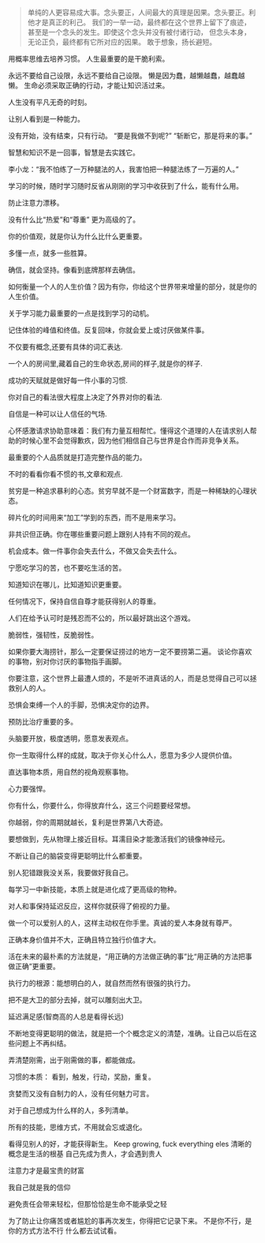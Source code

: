 > 单纯的人更容易成大事。念头要正，人间最大的真理是因果。念头要正。利他才是真正的利己。
    我们的一举一动，最终都在这个世界上留下了痕迹，甚至是一个念头的发生。即使这个念头并没有被付诸行动，
	但念头本身，无论正负，最终都有它所对应的因果。
 > 敢于想象，扬长避短。

 用概率思维去培养习惯。
  人生最重要的是干脆利索。

 永远不要给自己设限，永远不要给自己设限。
 懒是因为蠢，越懒越蠢，越蠢越懒。
 生命必须采取正确的行动，才能让知识活过来。

 人生没有平凡无奇的时刻。

 让别人看到是一种能力。

没有开始，没有结束，只有行动。
       “要是我做不到呢?” 
        “斩断它，那是将来的事。”

智慧和知识不是一回事，智慧是去实践它。

 李小龙：“我不怕练了一万种腿法的人，我害怕把一种腿法练了一万遍的人。”

 学习的时候，随时学习随时反省从刚刚的学习中收获到了什么，能有什么用。

  防止注意力漂移。

 没有什么比“热爱”和“尊重” 更为高级的了。

 你的价值观，就是你认为什么比什么更重要。

 多懂一点，就多一些胜算。

 确信，就会坚持。像看到底牌那样去确信。

 如何衡量一个人的人生价值？因为有你，你给这个世界带来增量的部分，就是你的人生价值。

关于学习能力最重要的一点是找到学习的动机。

 记住体验的峰值和终值。反复回味，你就会爱上或讨厌做某件事。

  不仅要有概念,还要有具体的词汇表达.

 一个人的房间里,藏着自己的生命状态,房间的样子,就是你的样子.

成功的天赋就是做好每一件小事的习惯.

 你对自己的看法很大程度上决定了外界对你的看法.

 自信是一种可以让人信任的气场.

 心怀感激请求协助意味着：我们有力量互相帮忙。懂得这个道理的人在请求别人帮助的时候心里不会觉得歉疚，因为他们相信自己与世界是合作而非竞争关系。

 最重要的个人品质就是打造完整作品的能力。

 不时的看看你看不惯的书,文章和观点.

贫穷是一种追求暴利的心态。贫穷早就不是一个财富数字，而是一种稀缺的心理状态。

 碎片化的时间用来“加工”学到的东西，而不是用来学习。

  非共识但正确。你在哪些重要问题上跟别人持有不同的观点。

  机会成本。做一件事你会失去什么，不做又会失去什么。

宁愿吃学习的苦，也不要吃生活的苦。

  知道知识在哪儿，比知道知识更重要。

 任何情况下，保持自信自尊才能获得别人的尊重。

 人们在给予认可时是残忍而不公的，所以最好跳出这个游戏。


 脆弱性，强韧性，反脆弱性。

 如果你要大海捞针，那么一定要保证捞过的地方一定不要捞第二遍。
  谈论你喜欢的事物，别对你讨厌的事物指手画脚。

 你要注意，这个世界上最遭人烦的，不是听不进真话的人，而是总觉得自己可以拯救别人的人。

 恐惧会束缚一个人的手脚，恐惧决定你的边界。

 预防比治疗重要的多。

  头脑要开放，极度透明，愿意发表观点。

你一生取得什么样的成就，取决于你关心什么人，愿意为多少人提供价值。

  直达事物本质，用自然的视角观察事物。

  心力要强悍。

  你有什么，你要什么，你得放弃什么，这三个问题要经常想。     

  你越弱，你的周期就越长，复利是世界第八大奇迹。

 要想做到，先从物理上接近目标。耳濡目染才能激活我们的镜像神经元。

不断让自己的脑袋变得更聪明比什么都重要。

  别人犯错跟我没关系，我要做好我自己。

   每学习一中新技能，本质上就是进化成了更高级的物种。

  对人和事保持延迟反应，这样你就获得了俯视的力量。

  做一个可以爱别人的人，这样主动权在你手里。真诚的爱人本身就有尊严。

正确本身价值并不大，正确且特立独行价值才大。 

活在未来的最朴素的方法就是，“用正确的方法做正确的事”比“用正确的方法把事做正确”更重要。 

 执行力的根源：能想明白的人，就自然而然有很强的执行力。

 把不是大卫的部分去掉，就可以雕刻出大卫。

延迟满足感(智商高的人总是看得长远)

不断地变得更聪明的做法，就是把一个个概念定义的清楚，准确。让自己以后在这些问题上不再纠结。 

 弄清楚刚需，出于刚需做的事，都能做成。 

 习惯的本质： 看到，触发，行动，奖励，重复。

 贪婪而又没有自制力的人，没有任何魅力可言。 

 对于自己想成为什么样的人，多列清单。

 所有的技能，思维方式，不用就会忘或退化。

 看得见别人的好，才能获得新生。
 Keep growing, fuck everything eles
 清晰的概念是生活的根基
 自己先成为贵人，才会遇到贵人

注意力才是最宝贵的财富

我自己就是我的信仰

避免责任会带来轻松，但那恰恰是生命不能承受之轻

为了防止让你痛苦或者尴尬的事再次发生，你得把它记录下来。
 不是你不行，是你的方式方法不行
 什么都去试试看。

